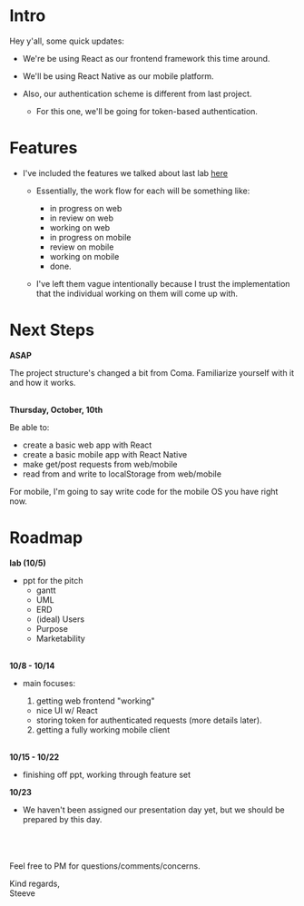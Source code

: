 # Intro
Hey y'all, some quick updates:
* We're be using React as our frontend framework this time around.
* We'll be using React Native as our mobile platform.

* Also, our authentication scheme is different from last project.
  * For this one, we'll be going for token-based authentication.

# Features
* I've included the features we talked about last lab [here](feature_set_initial.md)
  * Essentially, the work flow for each will be something like:
    * in progress on web
    * in review on web
    * working on web
    * in progress on mobile
    * review on mobile
    * working on mobile
    * done.

  * I've left them vague intentionally because I trust the implementation that the individual working on them will come up with.

# Next Steps

**ASAP**

The project structure's changed a bit from Coma. Familiarize yourself with it and how it works.<br><br>


**Thursday, October, 10th**

Be able to:
  * create a basic web app with React
  * create a basic mobile app with React Native
  * make get/post requests from web/mobile
  * read from and write to localStorage from web/mobile

For mobile, I'm going to say write code for the mobile OS you have right now.

# Roadmap
**lab (10/5)**
  * ppt for the pitch
    * gantt
    * UML
    * ERD
    * (ideal) Users
    * Purpose
    * Marketability <br><br>

**10/8 - 10/14**
  * main focuses:
    1. getting web frontend "working"
      * nice UI w/ React
      * storing token for authenticated requests (more details later).

    2. getting a fully working mobile client <br><br>


**10/15 - 10/22**
  * finishing off ppt, working through feature set

**10/23**
  * We haven't been assigned our presentation day yet, but we should be prepared by this day.

<br><br><br>
Feel free to PM for questions/comments/concerns.

Kind regards,<br>
Steeve
